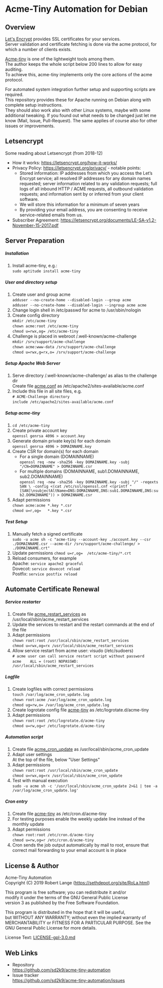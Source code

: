 Acme-Tiny Automation for Debian
===============================


Overview
--------
[Let's Encrypt](https://letsencrypt.org) provides
SSL certificates for your services.  
Server validation and certificate fetching is done via the acme protocol,
for which a number of clients exists.

[Acme-tiny](https://github.com/diafygi/acme-tiny)
is one of the lightweight tools among them.  
The author keeps the whole script below 200 lines to allow
for easy auditing.  
To achieve this, acme-tiny implements only the core actions of the
acme protocol.

For automated system integration further setup and
supporting scripts are required.  
This repository provides these for Apache running on Debian
along with complete setup instructions.  
They should also work also with other Linux systems, maybe with some
additional tweaking. If you found out what needs to be changed
just let me know (Mail, Issue, Pull-Request).
The same applies of course also for other issues or improvements.


Letsencrypt
-----------
Some reading about Letsencrypt (from 2018-12)
- How it works: https://letsencrypt.org/how-it-works/
- Privacy Policy: https://letsencrypt.org/privacy/ - notable points:
  - Stored information: IP addresses from which you access the
    Let’s Encrypt service; all resolved IP addresses for any
    domain names requested; server information related to any
    validation requests; full logs of all inbound HTTP / ACME
    requests, all outbound validation requests; and information
    sent by or inferred from your client software.
  - We will store this information for a minimum of seven years
  - By providing your email address, you are consenting to receive
    service-related emails from us.
- Subscriber Agreement:
  https://letsencrypt.org/documents/LE-SA-v1.2-November-15-2017.pdf


Server Preparation
------------------

##### Installation
1. Install acme-tiny, e.g.:  
   `sudo aptitude install acme-tiny`

##### User and directory setup
1. Create user and group acme  
  `adduser --no-create-home --disabled-login --group acme`  
  `adduser --no-create-home --disabled-login --ingroup acme acme`
1. Change login shell in /etc/passwd for acme to /usr/sbin/nologin
1. Create config directory  
   `mkdir /etc/acme-tiny`  
   `chown acme:root /etc/acme-tiny`  
   `chmod u=rwx,og= /etc/acme-tiny`
1. Challenge is placed in webroot /.well-known/acme-challenge  
    `mkdir /srv/support/acme-challenge`  
    `chown acme:www-data /srv/support/acme-challenge`  
    `chmod u=rwx,g=rx,o= /srv/support/acme-challenge`

##### Setup Apache Web Server
1. Serve directory /.well-known/acme-challenge/
   as alias to the challenge dir  
   Create file [acme.conf](apache/acme.conf) as
    /etc/apache2/sites-available/acme.conf
1.  Include this file in all site files, e.g.  
    `# ACME-Challenge directory`  
    `include /etc/apache2/sites-available/acme.conf`


##### Setup acme-tiny
1. `cd /etc/acme-tiny`
1. Create private account key  
    `openssl genrsa 4096 > account.key`
1. Generate domain private key(s) for each domain  
    `openssl genrsa 4096 > DOMAINNAME.key`
1. Create CSR for domain(s) for each domain
    - For a single domain (DOMAINNAME)  
      `openssl req -new -sha256 -key DOMAINNAME.key -subj "/CN=DOMAINNAME" > DOMAINNAME.csr`
    - For multiple domains (DOMAINNAME, sub1.DOMAINNAME, sub2.DOMAINNAME)  
      `openssl req -new -sha256 -key DOMAINNAME.key -subj "/" -reqexts SAN \
        -config <(cat /etc/ssl/openssl.cnf <(printf "[SAN]\nsubjectAltName=DNS:DOMAINNAME,DNS:sub1.DOMAINNAME,DNS:sub2.DOMAINNAME")) > DOMAINNAME.csr`
1. Adapt permissions  
   `chown acme:acme *.key *.csr`  
   `chmod u=r,og=   *.key *.csr`

##### Test Setup
1. Manually fetch a signed certificate  
    `sudo -u acme sh -c "acme-tiny --account-key ./account.key --csr ./DOMAINNAME.csr --acme-dir /srv/support/acme-challenge/ > ./DOMAINNAME.crt"`
1. Update permissions
    `chmod u=r,og=  /etc/acme-tiny/*.crt`
1. Reload consumers, for example  
    Apache:  `service apache2 graceful`  
    Dovecot: `service dovecot reload`  
    Postfix: `service postfix reload`


Automate Certificate Renewal
----------------------------

##### Service restarter
1. Create file [acme_restart_services](acme_restart_services) as
   /usr/local/sbin/acme_restart_services
1. Update the services to restart and the restart commands
   at the end of the file
1. Adapt permissions  
   `chown root:root /usr/local/sbin/acme_restart_services`  
   `chmod u=rwx,og=rx /usr/local/sbin/acme_restart_services`
1. Allow service restart from acme user: visudo (/etc/sudoers)  
   `# acme user can call service restart script without password`  
   `acme	ALL = (root) NOPASSWD: /usr/local/sbin/acme_restart_services`

##### Logfile
1. Create logfiles with correct permissions  
  `touch /var/log/acme_cron_update.log`  
  `chown root:acme /var/log/acme_cron_update.log`  
  `chmod ug=rw,o= /var/log/acme_cron_update.log`
1. Create logrotate config file
   [acme-tiny](logrotate.d/acme-tiny) as
   /etc/logrotate.d/acme-tiny
1. Adapt permissions  
   `chown root:root /etc/logrotate.d/acme-tiny`  
   `chmod u=rw,og=r /etc/logrotate.d/acme-tiny`

##### Automation script
1. Create file [acme_cron_update](acme_cron_update) as
   /usr/local/sbin/acme_cron_update
1. Adapt user settings  
   At the top of the file, below "User Settings"
1. Adapt permissions  
   `chown root:root /usr/local/sbin/acme_cron_update`  
   `chmod u=rwx,og=rx /usr/local/sbin/acme_cron_update`
1. Test with manual execution  
   `sudo -u acme sh -c '/usr/local/sbin/acme_cron_update 2>&1 | tee -a /var/log/acme_cron_update.log'`

##### Cron entry
1. Create file [acme-tiny](cron.d/acme-tiny) as
   /etc/cron.d/acme-tiny
1. For testing purposes enable the weekly update line instead
   of the monthly update
1. Adapt permissions  
   `chown root:root /etc/cron.d/acme-tiny`  
   `chmod u=rw,og=r /etc/cron.d/acme-tiny`
1. Cron sends the job output automatically by mail to root,
   ensure that correct mail forwarding to your email account is in place


License & Author
----------------
Acme-Tiny Automation  
Copyright (C) 2019 Robert Lange (https://sethdepot.org/site/RoLa.html)

This program is free software; you can redistribute it and/or  
modify it under the terms of the GNU General Public License  
version 3 as published by the Free Software Foundation.

This program is distributed in the hope that it will be useful,  
but WITHOUT ANY WARRANTY; without even the implied warranty of  
MERCHANTABILITY or FITNESS FOR A PARTICULAR PURPOSE.  See the  
GNU General Public License for more details.

License Text: [LICENSE-gpl-3.0.md](LICENSE-gpl-3.0.md)


Web Links
---------
- Repository  
  https://github.com/sd2k9/acme-tiny-automation
- Issue tracker  
  https://github.com/sd2k9/acme-tiny-automation/issues
